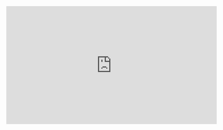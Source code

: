 <!-- markdownlint-disable MD041 -->

<div class="embeddedvideo">
  <iframe
    title="{{ include.title }}"
    width="560"
    height="315"
    src="https://www.youtube-nocookie.com/embed/videoseries?si={{ include.id }}{% if include.list != '' %}&list={{ include.list }}{% endif %}"
    allow="accelerometer; autoplay; clipboard-write; encrypted-media; gyroscope; picture-in-picture; web-share"
    allowfullscreen
    frameborder="0"
    data-linktype="external"
  ></iframe>
</div>
